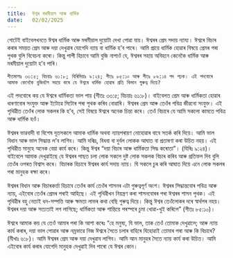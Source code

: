 ```yaml
---
title:  ঈশ্বৰ মৰমীয়াল আৰু ধাৰ্মিক
date:   02/02/2025
---
```


গোটেই বাইবেলখনতে ঈশ্বৰ ধাৰ্মিক আৰু মৰমীয়াল দুয়োটা দেখা পোৱা যায়। ঈশ্বৰৰ প্ৰেম সদায় ন্যায্য। ঈশ্বৰে বিচাৰ কৰাৰ সময়ত প্ৰেম আৰু দয়া দেখুৱাৰ যোগেদি ন্যায় বা ধাৰ্মিক হ’ব পাৰে। আমি প্ৰায়ে ধাৰ্মিক হোৱাৰ বিষয়ে প্ৰেমৰ পৰা পৃথক বুলি বিবেচনা কৰো। কিন্তু পাপী হিচাবে আমি বুজি নাপাওঁ যে, ঈশ্বৰৰ সহায় অবিহনে কেনেকৈ ধাৰ্মিক আৰু মৰমীয়াল দুয়োটা হ’ব পাৰি।

`গীতমালাঃ ৩৩:৫; যিচয়াঃ ৬১:৮; যিৰিমিয়াঃ ৯:২৪; গীতঃ ৮৫:১০ আৰু গীতঃ ৮৯:১৪ পদ পঢ়ক। এই পদবোৰে আমাক কেনেকৈ বুজিবলৈ সহায় কৰে যে ঈশ্বৰে ধাৰ্মিক হোৱাৰ প্ৰতি কিমান গুৰুত্ব দিয়ে?`

এই পদবোৰে কয় যে ঈশ্বৰে ধাৰ্মিকতা ভাল পায় (গীতঃ ৩৩:৫; যিচয়াঃ ৬১:৮)। বাইবেলত প্ৰেম আৰু ধাৰ্মিকতা হোৱাৰ ধাৰণাবোৰ সংযুক্ত আৰু ইটোৱে সিটোৰ পৰা পৃথক কৰিব নোৱাৰি। ঈশ্বৰৰ প্ৰেম আৰু তেওঁৰ পবিত্ৰ জীৱনো সংযুক্ত। এই পৃথিৱীত তেওঁৰ লোক সকলৰ কি হ’ব, সেই বিষয়ে ঈশ্বৰে অনেক চিন্তা কৰে। তেওঁ বিচাৰে যে আমি সকলো কামতে পবিত্ৰ আৰু ধাৰ্মিক হওঁ।

ঈশ্বৰৰ ভাৱবাদী বা বিশেষ দূতসকলে আমাক ধাৰ্মিক অথবা ন্যায়পৰায়ণ নোহোৱাৰ বাবে সতৰ্ক কৰি দিয়ে। আমি ভাল বিধান আৰু ভাল সিদ্ধান্ত ল’ব লাগিব। আমি দৰিদ্ৰ, বিধবা বা দুৰ্বল লোকক আঘাত বা প্ৰতাৰণা কৰা উচিত নহয়। এই পৃথিৱীত মানুহে অনেক বেয়া কাৰ্য কৰে। কিন্তু ঈশ্বৰ “দয়া বিচাৰ আৰু ধাৰ্মিকতা সিদ্ধ কৰোতা”। (যিৰিঃ ৯:২৪)। বাইবেলে আমাক দেখুৱাইছে যে ঈশ্বৰৰ পাছত চলা লোক সকলে দুষ্ট লোক সকলক বিচাৰ কৰিব আৰু প্ৰতিফল দিব বুলি তেওঁৰ ওপৰত বিশ্বাস কৰে। বিচাৰক হিচাবে ঈশ্বৰৰ কাৰ্য সদায় ন্যায়। যি সকলে চুৰ কৰি আঘাত দিয়ে এনে লোক সকলৰ পৰা মানুহক ৰক্ষা কৰে।

ঈশ্বৰৰ বিধান আৰু বিচাৰকৰ্ত্তা হিচাবে তেওঁৰ কাৰ্য তেওঁৰ শাসনৰ এটা গুৰুত্বপূৰ্ণ অংশ। ঈশ্বৰৰ সিদ্ধান্তবোৰ পবিত্ৰ আৰু ন্যায়, এইবোৰ তেওঁৰ প্ৰেমৰ পৰাই আহিছে। এই পৃথিৱীখন নিয়ন্ত্ৰণ কৰা শাসনবোৰৰ পৰা ঈশ্বৰৰ শাসন পৃথক। এই পৃথিৱীৰ বহু নেতাই ধন-সম্পত্তি আৰু ক্ষমতা লাভৰ কথা বেছি গুৰুত্ব দিয়ে। কিন্তু ঈশ্বৰ তেওঁলোকৰ দৰে স্বাৰ্থপৰ নহয়। ঈশ্বৰৰ দয়া আৰু সত্যতাই লগ লাগিছে; ধাৰ্মিকতা আৰু শান্তিয়ে পৰস্পৰে চুমা খোৱা-খুই কৰিলে” (গীতঃ ৮৫:১০)।

ঈশ্বৰে আমাক কয় যে তেওঁ আমাৰ পৰা কি আশা কৰেঃ “হে মনুষ্য, যি ভাল, তাক তেওঁ তোমাক দেখুৱালে; আৰু ন্যায় কাৰ্য কৰাৰ, দয়া ভাল পোৱাৰ আৰু নম্ৰভাৱে নিজ ঈশ্বৰে সৈতে চলাৰ বাহিৰে যিহোৱাই তোমাৰ পৰা আৰু কি বিচাৰে? (মীখাঃ ৬:৮)। আমি ঈশ্বৰৰ প্ৰেম আৰু দয়া দেখুৱাব লাগিব। আমি আন মানুহৰ সৈতে ন্যায় কাৰ্য কৰা উচিত। আমি এইবোৰ কাৰ্য কৰাৰ যোগেদি মানুহক দেখুৱাই দিব পাৰো যে ঈশ্বৰ কোন।